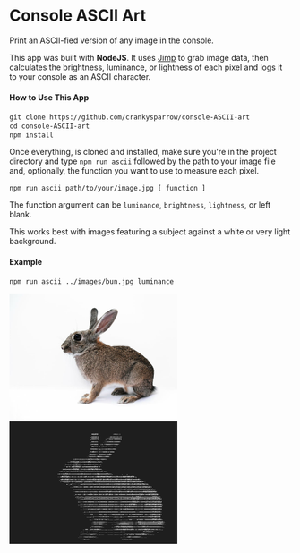 # Console ASCII Art

Print an ASCII-fied version of any image in the console. 

This app was built with **NodeJS**. It uses [Jimp](https://www.npmjs.com/package/jimp) to grab image data, then calculates the brightness, luminance, or lightness of each pixel and logs it to your console as an ASCII character.

#### How to Use This App

```
git clone https://github.com/crankysparrow/console-ASCII-art
cd console-ASCII-art
npm install
```

Once everything, is cloned and installed, make sure you're in the project directory and type `npm run ascii` followed by the path to your image file and, optionally, the function you want to use to measure each pixel.

```
npm run ascii path/to/your/image.jpg [ function ]
```

The function argument can be `luminance`, `brightness`, `lightness`, or left blank.

This works best with images featuring a subject against a white or very light background.

#### Example

```
npm run ascii ../images/bun.jpg luminance
```

<img src="public-images/bun.jpg" width="300" style="display: inline"/>  

<img src="public-images/asciibun.png" width="300" style="display: inline" />
